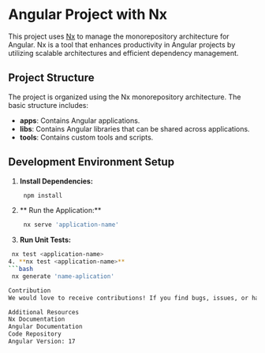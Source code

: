 # Angular Project with Nx

This project uses [Nx](https://nx.dev) to manage the monorepository architecture for Angular. Nx is a tool that enhances productivity in Angular projects by utilizing scalable architectures and efficient dependency management.

## Project Structure

The project is organized using the Nx monorepository architecture. The basic structure includes:

- **apps**: Contains Angular applications.
- **libs**: Contains Angular libraries that can be shared across applications.
- **tools**: Contains custom tools and scripts.

## Development Environment Setup

1. **Install Dependencies:**
   ```bash
    npm install
2. ** Run the Application:**
   ```bash
    nx serve 'application-name'
3.  **Run Unit Tests:**
   ```bash
    nx test <application-name>
4. **nx test <application-name>**
   ```bash
    nx generate 'name-aplication'

Contribution
We would love to receive contributions! If you find bugs, issues, or have suggestions, please open an issue or send a pull request.

Additional Resources
Nx Documentation
Angular Documentation
Code Repository
Angular Version: 17


